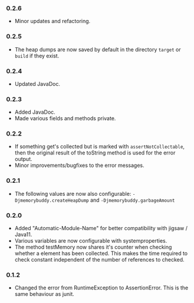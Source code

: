 ### 0.2.6
 * Minor updates and refactoring.

### 0.2.5
 * The heap dumps are now saved by default in the directory `target` or `build` if they exist.

### 0.2.4
 * Updated JavaDoc.

### 0.2.3
 * Added JavaDoc.
 * Made various fields and methods private.

### 0.2.2
 * If something get's collected but is marked with `assertNotCollectable`, then the original result of the toString method is used for the error output.
 * Minor improvements/bugfixes to the error messages.

### 0.2.1
 * The following values are now also configurable: `-Djmemorybuddy.createHeapDump` and `-Djmemorybuddy.garbageAmount` 
### 0.2.0
 * Added "Automatic-Module-Name" for better compatibility with jigsaw / Java11.
 * Various variables are now configurable with systemproperties.
 * The method testMemory now shares it's counter when checking whether a element has been collected. 
 This makes the time required to check constant independent of the number of references to checked.

### 0.1.2
 * Changed the error from RuntimeException to AssertionError. This is the same behaviour as junit.